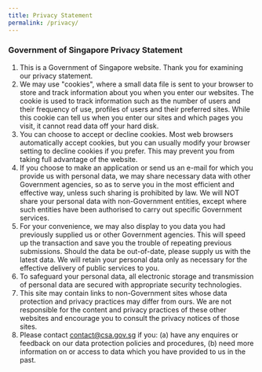```yaml
---
title: Privacy Statement
permalink: /privacy/
---
```

### **Government of Singapore Privacy Statement**

1. This is a Government of Singapore website. Thank you for examining our privacy statement.
2. We may use "cookies", where a small data file is sent to your browser to store and track information about you when you enter our websites. The cookie is used to track information such as the number of users and their frequency of use, profiles of users and their preferred sites. While this cookie can tell us when you enter our sites and which pages you visit, it cannot read data off your hard disk.
3. You can choose to accept or decline cookies. Most web browsers automatically accept cookies, but you can usually modify your browser setting to decline cookies if you prefer. This may prevent you from taking full advantage of the website.
4. If you choose to make an application or send us an e-mail for which you provide us with personal data, we may share necessary data with other Government agencies, so as to serve you in the most efficient and effective way, unless such sharing is prohibited by law. We will NOT share your personal data with non-Government entities, except where such entities have been authorised to carry out specific Government services.
5. For your convenience, we may also display to you data you had previously supplied us or other Government agencies. This will speed up the transaction and save you the trouble of repeating previous submissions. Should the data be out-of-date, please supply us with the latest data. We will retain your personal data only as necessary for the effective delivery of public services to you.
6. To safeguard your personal data, all electronic storage and transmission of personal data are secured with appropriate security technologies.
7. This site may contain links to non-Government sites whose data protection and privacy practices may differ from ours. We are not responsible for the content and privacy practices of these other websites and encourage you to consult the privacy notices of those sites.
8. Please contact [contact@csa.gov.sg](mailto:contact@csa.gov.sg) if you: 
(a) have any enquires or feedback on our data protection policies and procedures, 
(b) need more information on or access to data which you have provided to us in the past.